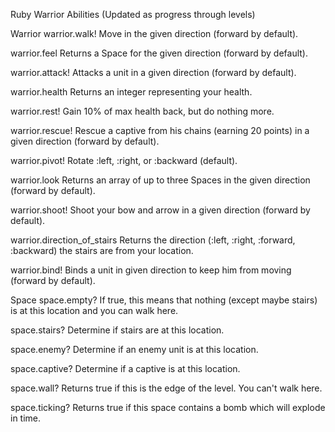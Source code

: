 Ruby Warrior Abilities (Updated as progress through levels)

Warrior
warrior.walk!
    Move in the given direction (forward by default).

warrior.feel
    Returns a Space for the given direction (forward by default).

warrior.attack!
    Attacks a unit in a given direction (forward by default).

warrior.health
    Returns an integer representing your health.

warrior.rest!
    Gain 10% of max health back, but do nothing more.

warrior.rescue!
    Rescue a captive from his chains (earning 20 points) in a given direction (forward by default).

warrior.pivot!
    Rotate :left, :right, or :backward (default).

warrior.look
    Returns an array of up to three Spaces in the given direction (forward by default).

warrior.shoot!
    Shoot your bow and arrow in a given direction (forward by default).

warrior.direction_of_stairs
    Returns the direction (:left, :right, :forward, :backward) the stairs are from your location.

warrior.bind!
    Binds a unit in given direction to keep him from moving (forward by default).

Space
space.empty?
    If true, this means that nothing (except maybe stairs) is at this location and you can walk here.

space.stairs?
    Determine if stairs are at this location.

space.enemy?
    Determine if an enemy unit is at this location.

space.captive?
    Determine if a captive is at this location.

space.wall?
    Returns true if this is the edge of the level. You can't walk here.

space.ticking?
    Returns true if this space contains a bomb which will explode in time.